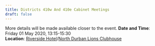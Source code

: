 ```yaml
---
title: Districts 410w And 410e Cabinet Meetings
draft: false
---
```


More details will be made available closer to the event.
**Date and Time**: Friday 01 May 2020, 13:15-15:30 \
**Location**: [Riverside Hotel](/venue)/[North Durban Lions Clubhouse](http://northdurbanlions.org.za/club-details/meetings-and-location)
